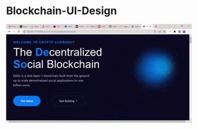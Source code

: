 # Blockchain-UI-Design

![alt text](https://github.com/manojodela/Blockchain-UI-Design/blob/main/blockchain.gif)
